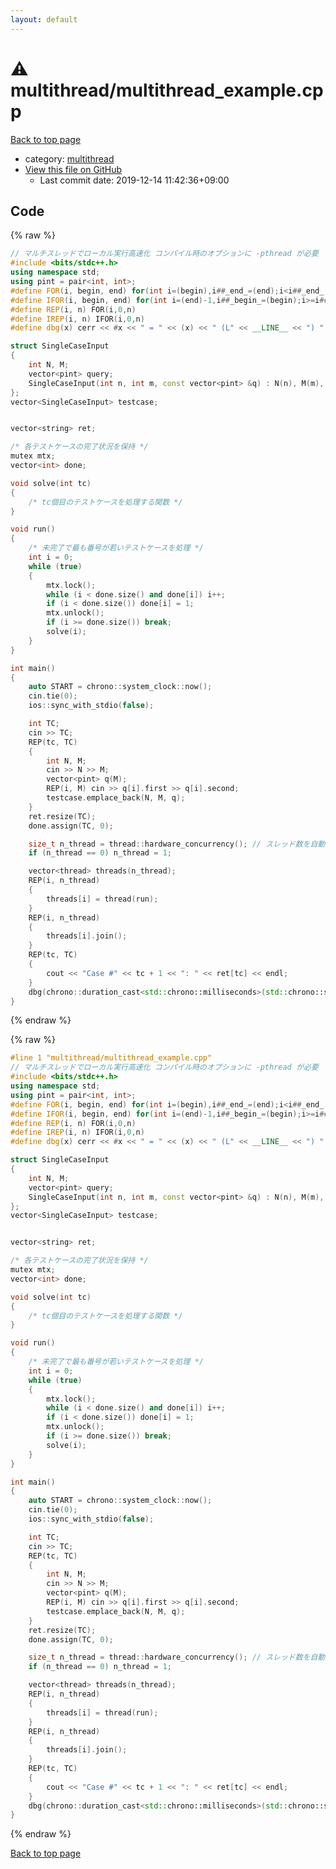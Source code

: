```yaml
---
layout: default
---
```


<!-- mathjax config similar to math.stackexchange -->
<script type="text/javascript" async
  src="https://cdnjs.cloudflare.com/ajax/libs/mathjax/2.7.5/MathJax.js?config=TeX-MML-AM_CHTML">
</script>
<script type="text/x-mathjax-config">
  MathJax.Hub.Config({
    TeX: { equationNumbers: { autoNumber: "AMS" }},
    tex2jax: {
      inlineMath: [ ['$','$'] ],
      processEscapes: true
    },
    "HTML-CSS": { matchFontHeight: false },
    displayAlign: "left",
    displayIndent: "2em"
  });
</script>

<script type="text/javascript" src="https://cdnjs.cloudflare.com/ajax/libs/jquery/3.4.1/jquery.min.js"></script>
<script src="https://cdn.jsdelivr.net/npm/jquery-balloon-js@1.1.2/jquery.balloon.min.js" integrity="sha256-ZEYs9VrgAeNuPvs15E39OsyOJaIkXEEt10fzxJ20+2I=" crossorigin="anonymous"></script>
<script type="text/javascript" src="../../assets/js/copy-button.js"></script>
<link rel="stylesheet" href="../../assets/css/copy-button.css" />


# :warning: multithread/multithread_example.cpp

<a href="../../index.html">Back to top page</a>

* category: <a href="../../index.html#5505d41803393eeb41e6557d77d498f8">multithread</a>
* <a href="{{ site.github.repository_url }}/blob/master/multithread/multithread_example.cpp">View this file on GitHub</a>
    - Last commit date: 2019-12-14 11:42:36+09:00




## Code

<a id="unbundled"></a>
{% raw %}
```cpp
// マルチスレッドでローカル実行高速化 コンパイル時のオプションに -pthread が必要
#include <bits/stdc++.h>
using namespace std;
using pint = pair<int, int>;
#define FOR(i, begin, end) for(int i=(begin),i##_end_=(end);i<i##_end_;i++)
#define IFOR(i, begin, end) for(int i=(end)-1,i##_begin_=(begin);i>=i##_begin_;i--)
#define REP(i, n) FOR(i,0,n)
#define IREP(i, n) IFOR(i,0,n)
#define dbg(x) cerr << #x << " = " << (x) << " (L" << __LINE__ << ") " << __FILE__ << endl;

struct SingleCaseInput
{
    int N, M;
    vector<pint> query;
    SingleCaseInput(int n, int m, const vector<pint> &q) : N(n), M(m), query(q) {}
};
vector<SingleCaseInput> testcase;


vector<string> ret;

/* 各テストケースの完了状況を保持 */
mutex mtx;
vector<int> done;

void solve(int tc)
{
    /* tc個目のテストケースを処理する関数 */
}

void run()
{
    /* 未完了で最も番号が若いテストケースを処理 */
    int i = 0;
    while (true)
    {
        mtx.lock();
        while (i < done.size() and done[i]) i++;
        if (i < done.size()) done[i] = 1;
        mtx.unlock();
        if (i >= done.size()) break;
        solve(i);
    }
}

int main()
{
    auto START = chrono::system_clock::now();
    cin.tie(0);
    ios::sync_with_stdio(false);

    int TC;
    cin >> TC;
    REP(tc, TC)
    {
        int N, M;
        cin >> N >> M;
        vector<pint> q(M);
        REP(i, M) cin >> q[i].first >> q[i].second;
        testcase.emplace_back(N, M, q);
    }
    ret.resize(TC);
    done.assign(TC, 0);

    size_t n_thread = thread::hardware_concurrency(); // スレッド数を自動取得． 8や16と手で設定してもよい
    if (n_thread == 0) n_thread = 1;

    vector<thread> threads(n_thread);
    REP(i, n_thread)
    {
        threads[i] = thread(run);
    }
    REP(i, n_thread)
    {
        threads[i].join();
    }
    REP(tc, TC)
    {
        cout << "Case #" << tc + 1 << ": " << ret[tc] << endl;
    }
    dbg(chrono::duration_cast<std::chrono::milliseconds>(std::chrono::system_clock::now() - START).count());
}

```
{% endraw %}

<a id="bundled"></a>
{% raw %}
```cpp
#line 1 "multithread/multithread_example.cpp"
// マルチスレッドでローカル実行高速化 コンパイル時のオプションに -pthread が必要
#include <bits/stdc++.h>
using namespace std;
using pint = pair<int, int>;
#define FOR(i, begin, end) for(int i=(begin),i##_end_=(end);i<i##_end_;i++)
#define IFOR(i, begin, end) for(int i=(end)-1,i##_begin_=(begin);i>=i##_begin_;i--)
#define REP(i, n) FOR(i,0,n)
#define IREP(i, n) IFOR(i,0,n)
#define dbg(x) cerr << #x << " = " << (x) << " (L" << __LINE__ << ") " << __FILE__ << endl;

struct SingleCaseInput
{
    int N, M;
    vector<pint> query;
    SingleCaseInput(int n, int m, const vector<pint> &q) : N(n), M(m), query(q) {}
};
vector<SingleCaseInput> testcase;


vector<string> ret;

/* 各テストケースの完了状況を保持 */
mutex mtx;
vector<int> done;

void solve(int tc)
{
    /* tc個目のテストケースを処理する関数 */
}

void run()
{
    /* 未完了で最も番号が若いテストケースを処理 */
    int i = 0;
    while (true)
    {
        mtx.lock();
        while (i < done.size() and done[i]) i++;
        if (i < done.size()) done[i] = 1;
        mtx.unlock();
        if (i >= done.size()) break;
        solve(i);
    }
}

int main()
{
    auto START = chrono::system_clock::now();
    cin.tie(0);
    ios::sync_with_stdio(false);

    int TC;
    cin >> TC;
    REP(tc, TC)
    {
        int N, M;
        cin >> N >> M;
        vector<pint> q(M);
        REP(i, M) cin >> q[i].first >> q[i].second;
        testcase.emplace_back(N, M, q);
    }
    ret.resize(TC);
    done.assign(TC, 0);

    size_t n_thread = thread::hardware_concurrency(); // スレッド数を自動取得． 8や16と手で設定してもよい
    if (n_thread == 0) n_thread = 1;

    vector<thread> threads(n_thread);
    REP(i, n_thread)
    {
        threads[i] = thread(run);
    }
    REP(i, n_thread)
    {
        threads[i].join();
    }
    REP(tc, TC)
    {
        cout << "Case #" << tc + 1 << ": " << ret[tc] << endl;
    }
    dbg(chrono::duration_cast<std::chrono::milliseconds>(std::chrono::system_clock::now() - START).count());
}

```
{% endraw %}

<a href="../../index.html">Back to top page</a>

